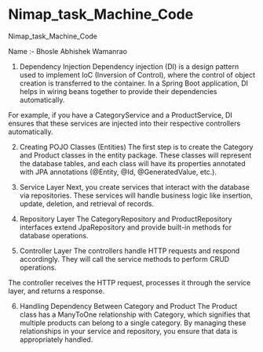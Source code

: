 # Nimap_task_Machine_Code
Nimap_task_Machine_Code

Name :- Bhosle Abhishek Wamanrao

1. Dependency Injection
Dependency injection (DI) is a design pattern used to implement IoC (Inversion of Control), where the control of object creation is transferred to the container. In a Spring Boot application, DI helps in wiring beans together to provide their dependencies automatically.

For example, if you have a CategoryService and a ProductService, DI ensures that these services are injected into their respective controllers automatically.

2. Creating POJO Classes (Entities)
The first step is to create the Category and Product classes in the entity package. These classes will represent the database tables, and each class will have its properties annotated with JPA annotations (@Entity, @Id, @GeneratedValue, etc.).

3. Service Layer
Next, you create services that interact with the database via repositories. These services will handle business logic like insertion, update, deletion, and retrieval of records.

4. Repository Layer
The CategoryRepository and ProductRepository interfaces extend JpaRepository and provide built-in methods for database operations.

5. Controller Layer
The controllers handle HTTP requests and respond accordingly. They will call the service methods to perform CRUD operations.

The controller receives the HTTP request, processes it through the service layer, and returns a response.

6. Handling Dependency Between Category and Product
The Product class has a ManyToOne relationship with Category, which signifies that multiple products can belong to a single category. By managing these relationships in your service and repository, you ensure that data is appropriately handled.

